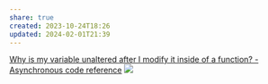 ```yaml
---
share: true
created: 2023-10-24T18:26
updated: 2024-02-01T21:39
---
```

[Why is my variable unaltered after I modify it inside of a function? - Asynchronous code reference](https://stackoverflow.com/q/23667086/3416774)
![](https://wizardzines.com/images/uploads/async-functions.png) 
